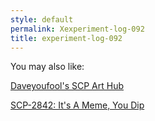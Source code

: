 ```yaml
---
style: default
permalink: Xexperiment-log-092
title: experiment-log-092
---
```

You may also like:

[Daveyoufool's SCP Art Hub](http://scp-wiki.net/daveyoufools-art)

[SCP-2842: It's A Meme, You Dip](http://scp-wiki.net/scp-2842)

